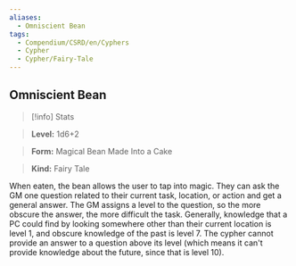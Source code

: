 ```yaml
---
aliases:
  - Omniscient Bean
tags:
  - Compendium/CSRD/en/Cyphers
  - Cypher
  - Cypher/Fairy-Tale
---
```

  
    
## Omniscient Bean    
>[!info] Stats    
> **Level:** 1d6+2    
> **Form:** Magical Bean Made Into a Cake    
> **Kind:** Fairy Tale  
    
When eaten, the bean allows the user to tap into magic. They can ask the GM one question related to their current task, location, or action and get a general answer. The GM assigns a level to the question, so the more obscure the answer, the more difficult the task. Generally, knowledge that a PC could find by looking somewhere other than their current location is level 1, and obscure knowledge of the past is level 7. The cypher cannot provide an answer to a question above its level (which means it can't provide knowledge about the future, since that is level 10).